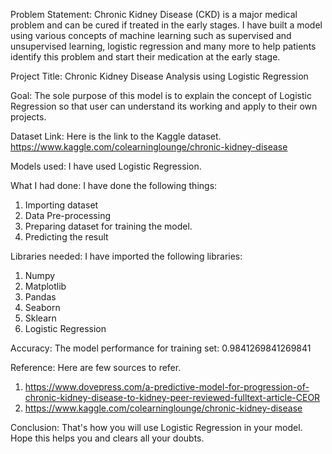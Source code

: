 Problem Statement: 
Chronic Kidney Disease (CKD) is a major medical problem and can be cured if treated in the early stages. I have built a model using various concepts of machine learning such as supervised and unsupervised learning, logistic regression and many more to help patients identify this problem and start their medication at the early stage. 

Project Title: 
Chronic Kidney Disease Analysis using Logistic Regression

Goal: 
The sole purpose of this model is to explain the concept of Logistic Regression so that user can understand its working and apply to their own projects.

Dataset Link: 
Here is the link to the Kaggle dataset. 
https://www.kaggle.com/colearninglounge/chronic-kidney-disease

Models used: 
I have used Logistic Regression.

What I had done: 
I have done the following things:
1.	Importing dataset
2.	Data Pre-processing
3.	Preparing dataset for training the model.
4.	Predicting the result 

Libraries needed: 
I have imported the following libraries:
1.	Numpy
2.	Matplotlib
3.	Pandas
4.	Seaborn
5.	Sklearn
6.	Logistic Regression

Accuracy: 
The model performance for training set: 
0.9841269841269841

Reference: 
Here are few sources to refer.
1) https://www.dovepress.com/a-predictive-model-for-progression-of-chronic-kidney-disease-to-kidney-peer-reviewed-fulltext-article-CEOR
2) https://www.kaggle.com/colearninglounge/chronic-kidney-disease

Conclusion:
That's how you will use Logistic Regression in your model. Hope this helps you and clears all your doubts.

